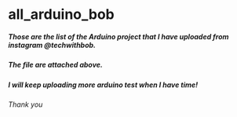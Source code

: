 # all_arduino_bob
##### Those are the list of the _Arduino_ project that I have uploaded from instagram **@techwithbob**.
##### The file are attached above.
##### I will keep uploading more arduino test when I have time!
_Thank you_

